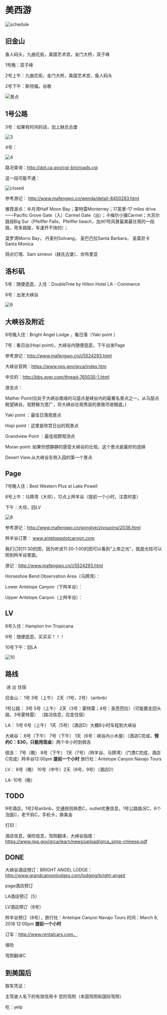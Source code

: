 # 美西游

![schedule](./schedule.png)

## 旧金山

鱼人码头，九曲花街，美国艺术宫，金门大桥，双子峰

1号晚：双子峰

2号上午：九曲花街，金门大桥，美国艺术宫，鱼人码头

2号下午：斯坦福，谷歌

![景点](./SF_1_3.png)

## 1号公路

3号：如果有时间的话，加上赫氏古堡

![3](route1_3.png)

4号：

![4](./route1_4.png)



路况查询：http://dot.ca.gov/cgi-bin/roads.cgi 

这一段可能不通：

![closed](./closed.png)

参考游记： http://www.mafengwo.cn/wenda/detail-8450283.html 

推荐游点：半月湾Half Moon Bay；蒙特雷Monterrey；17英里-17 miles drive——Pacific Grove Gate（入）Carmel Gate（出）；卡梅尔小镇Carmel；大苏尔路段Big Sur（Pfeiffer Falls、Pfeiffer beach，加州1号风景最美最壮观的一段路，弯多路陡，车速开不快的）；

莫罗湾Morro Bay， 丹麦村Solvang，  圣巴巴拉Santa Barbara， 圣莫尼卡 Santa Monica

鸽点灯塔、Sam simeon（赫氏古堡）、坎布里亚

## 洛杉矶

5号：随便逛逛，入住：DoubleTree by Hilton Hotel LA - Commerce

6号：出发大峡谷

![6](./LA2GC_6.png)

## 大峡谷及附近

6号晚入住：Bright Angel Lodge ，看日落（Yaki point ）

7号：看日出(Hopi point)，大峡谷内随便逛逛，下午出发Page



参考游记：http://www.mafengwo.cn/i/5524293.html

大峡谷官网：https://www.nps.gov/grca/index.htm

中文的：http://bbs.qyer.com/thread-765035-1.html

游览点：

Mather Point(位处于大峡谷南缘的马瑟点是峡谷内的最著名景点之一。从马瑟点眺望峡谷，视野极为宽广，将大峡谷壮观秀丽的景致尽收眼底。)

Yaki point ：最佳日落观景点

Hopi point：这里是欣赏日出的观景点

Grandview Point ：最佳视野观测点

Moran point: 如果你想静静的感受大峡谷的壮观，这个景点是最好的选择

Desert View:从大峡谷东侧入园的第一个景点

## Page

7号晚入住：Best Western Plus at Lake Powell

8号上午：马蹄湾（大坝），12点上羚羊谷（提前一个小时，注意时差）

下午：大坝，回LV

![8](./P2LV_8.png)



参考游记：http://www.mafengwo.cn/gonglve/ziyouxing/2036.html

羚羊谷订票： www.antelopeslotcanyon.com

我们订的11:30的团，因为听说11:30-1:00的团可以看到“上帝之光”，就是光柱可以照到羚羊谷里面。

游记：http://www.mafengwo.cn/i/5524293.html

Horseshoe Bend Observation Area（马蹄湾）：

Lower Antelope Canyon（下羚羊谷）：

Upper Antelope Canyon（上羚羊谷）：

## LV

8号入住：Hampton Inn Tropicana

9号：随便逛逛，买买买！！！

10号下午：回LA

![10](LV2LA_10.PNG)

## 路线

​			进			出			住宿

旧金山：		1号			3号（上午）	2天（1号，2号）（airbnb）

1号公路：	3号			5号（上午）	2天（3号：蒙特雷；4号：圣芭芭拉）（可能要走回头路，3号蒙特雷）								（路况信息，应变住宿）

LA：		5号			6号（上午）	1天（5号）（酒店D）大概8小时车程到大峡谷

大峡谷：		6号（下午）	7号（下午）	1天（6号：峡谷内小木屋）（酒店C完成，**预约C：$30，只能用现金**）两个半小时到佩吉

佩吉：		7号（晚）	8号（下午）	1天（7号）（羚羊谷、马蹄湾）（门票C完成，酒店C完成）羚羊谷12:00pm **提前一个小时** 旅行社：Antelope Canyon Navajo Tours

LV：		8号（晚）	10号（中午）2天（8号，9号）（酒店D）

LA:			10号（晚）

## TODO

9号酒店，1号2号airbnb，交通规则熟悉C，outlet优惠信息，1号公路路况C，6个泡面C，老干妈C，手机卡，换美金

打印：

酒店信息，保险信息，驾照翻译，大峡谷指南： https://www.nps.gov/grca/learn/news/upload/grca_simp-chinese.pdf

## DONE

大峡谷酒店预订：BRIGHT ANGEL LODGE： http://www.grandcanyonlodges.com/lodging/bright-angel/ 

page酒店预订

LA酒店预订（5）

LV酒店预订（8号）

羚羊谷预订（8号），旅行社：Antelope Canyon Navajo Tours 时间：March 8, 2018 12:00pm **提前一个小时**

订车：http://www.rentalcars.com， 

保险

驾照翻译C

## 到美国后

取车凭证：

主驾驶人名下的有效信用卡
您的驾照（本国驾照和国际驾照）

吃：yelp
